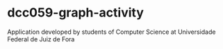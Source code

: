 # dcc059-graph-activity
Application developed by students of Computer Science at Universidade Federal de Juiz de Fora
